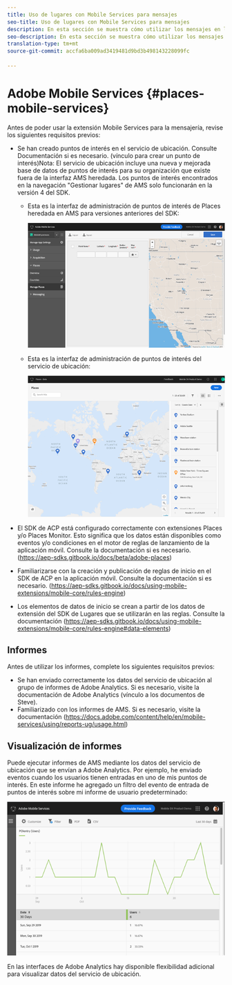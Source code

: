 ```yaml
---
title: Uso de lugares con Mobile Services para mensajes
seo-title: Uso de lugares con Mobile Services para mensajes
description: En esta sección se muestra cómo utilizar los mensajes en lugares con Mobile Services.
seo-description: En esta sección se muestra cómo utilizar los mensajes en lugares con Mobile Services.
translation-type: tm+mt
source-git-commit: accfa6ba009ad3419481d9bd3b498143228099fc

---
```



# Adobe Mobile Services {#places-mobile-services}

Antes de poder usar la extensión Mobile Services para la mensajería, revise los siguientes requisitos previos:

* Se han creado puntos de interés en el servicio de ubicación. Consulte Documentación si es necesario. (vínculo para crear un punto de interés)Nota: El servicio de ubicación incluye una nueva y mejorada base de datos de puntos de interés para su organización que existe fuera de la interfaz AMS heredada. Los puntos de interés encontrados en la navegación "Gestionar lugares" de AMS solo funcionarán en la versión 4 del SDK.
   * Esta es la interfaz de administración de puntos de interés de Places heredada en AMS para versiones anteriores del SDK:

      ![Interfaz de usuario heredada](/help/assets/legacy-location-v4-ui.png)

   * Esta es la interfaz de administración de puntos de interés del servicio de ubicación:

      ![Interfaz de usuario de administración de puntos de interés del servicio de ubicación](/help/assets/places-ui.png)

* El SDK de ACP está configurado correctamente con extensiones Places y/o Places Monitor. Esto significa que los datos están disponibles como eventos y/o condiciones en el motor de reglas de lanzamiento de la aplicación móvil. Consulte la documentación si es necesario. (https://aep-sdks.gitbook.io/docs/beta/adobe-places)

* Familiarizarse con la creación y publicación de reglas de inicio en el SDK de ACP en la aplicación móvil. Consulte la documentación si es necesario. (https://aep-sdks.gitbook.io/docs/using-mobile-extensions/mobile-core/rules-engine)

* Los elementos de datos de inicio se crean a partir de los datos de extensión del SDK de Lugares que se utilizarán en las reglas. Consulte la documentación (https://aep-sdks.gitbook.io/docs/using-mobile-extensions/mobile-core/rules-engine#data-elements)

## Informes

Antes de utilizar los informes, complete los siguientes requisitos previos:

* Se han enviado correctamente los datos del servicio de ubicación al grupo de informes de Adobe Analytics. Si es necesario, visite la documentación de Adobe Analytics (vínculo a los documentos de Steve).
* Familiarizado con los informes de AMS. Si es necesario, visite la documentación (https://docs.adobe.com/content/help/en/mobile-services/using/reports-ug/usage.html)

## Visualización de informes

Puede ejecutar informes de AMS mediante los datos del servicio de ubicación que se envían a Adobe Analytics. Por ejemplo, he enviado eventos cuando los usuarios tienen entradas en uno de mis puntos de interés. En este informe he agregado un filtro del evento de entrada de puntos de interés sobre mi informe de usuario predeterminado:

![Visualización de informes](/help/assets/report-visualize.png)

En las interfaces de Adobe Analytics hay disponible flexibilidad adicional para visualizar datos del servicio de ubicación.

